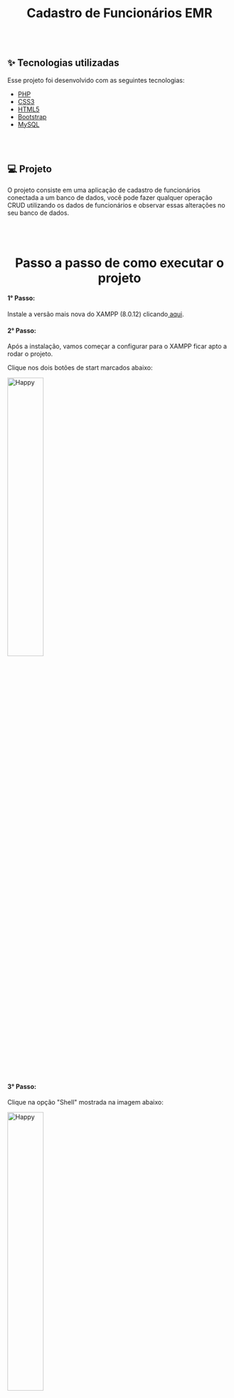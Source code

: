 
<h1 align="center"> Cadastro de Funcionários EMR </h1>

<br> <br>

## ✨ Tecnologias utilizadas

Esse projeto foi desenvolvido com as seguintes tecnologias:

- [PHP](https://www.php.net)
- [CSS3](https://www.w3schools.com/css/)
- [HTML5](https://www.devmedia.com.br/o-que-e-o-html5/25820)
- [Bootstrap](https://getbootstrap.com.br)
- [MySQL](https://www.mysql.com)

<br>
<br>

## 💻 Projeto

O projeto consiste em uma aplicação de cadastro de funcionários conectada a um banco de dados, você pode fazer qualquer operação CRUD utilizando os dados de funcionários e observar essas alterações no seu banco de dados.

<br>
<br>

<h1 align="center"> Passo a passo de como executar o projeto </h1>
<div> 
  <h4> 1° Passo: </h4>
  <p> Instale a versão mais nova do XAMPP (8.0.12) clicando<a href="https://www.apachefriends.org/pt_br/index.html"> aqui</a>.</p>
  <h4> 2° Passo: </h4>
  <p> Após a instalação, vamos começar a configurar para o XAMPP ficar apto a rodar o projeto.</p>
  <p> Clique nos dois botões de start marcados abaixo:</p>
  <p>
  <img alt="Happy" src="https://user-images.githubusercontent.com/66326378/138568922-cebb0e82-5b2c-4627-836e-c3421b571dcd.png" width="40%">
  </p>
  <h4> 3° Passo: </h4>
  <p> Clique na opção "Shell" mostrada na imagem abaixo:</p>
  <p>
  <img alt="Happy" src="https://user-images.githubusercontent.com/66326378/138568651-f6220bd0-c32e-48b4-8a18-0d5e06c63b13.png" width="40%">
  </p>
  <h4> 4° Passo: </h4>
  <p> Agora, você vai digitar o seguinte comando no CMD que foi aberto:</p>
  <b> mysqladmin.exe -u root password root </b>
  <h4> 5° Passo: </h4>
  <p> Para executar essa parte, siga o passo a passo das fotos abaixo: </p>
  <p>
  <img alt="Happy" src="https://user-images.githubusercontent.com/66326378/138569539-1a8c42a8-bfa2-4d44-ac3a-ac0e011083e7.png" width="40%">
  </p>
  <p>
  <img alt="Happy" src="https://user-images.githubusercontent.com/66326378/138569542-c76b7a26-5ecc-479c-89d5-44e75abb0621.png" width="50%">
  </p>
  <p> Abra o arquivo com algum editor de texto, no meu caso, utilizei o VSCode. </p>
  <p>
  <img alt="Happy" src="https://user-images.githubusercontent.com/66326378/138569543-fedcb5de-f65b-44be-8b21-7ad54e1e509b.png" width="50%">
  </p>
  <p> Por padrão, o password será vazio ('') coloque a palavra root entre as aspas ('root'). </p>
  <p>
  <img alt="Happy" src="https://user-images.githubusercontent.com/66326378/138569546-dc002421-4dca-42b0-b5ce-4d71157f5f73.png" width="80%">
  </p>
  <h4> 6° Passo: </h4>
  <p> Nesse passo iremos configurar o MySQL, faça extamente TUDO IGUAL ao que irá se pedir a seguir: </p>
  <p> Com o APACHE e o MySQL startados, clique na opção "Admin". </p>
  <p>
  <img alt="Happy" src="https://user-images.githubusercontent.com/66326378/138569724-c6cd31b4-1328-4d2d-abb1-c590185d50b9.png" width="40%">
  </p>
  <p>Crie um Banco de Dados com o nome "crudemr" igual mostrado na imagem abaixo: </p>
  <p>
  <img alt="Happy" src="https://user-images.githubusercontent.com/66326378/138569780-05d529d3-32ee-439f-817a-6152c66d7642.png" width="40%">
  </p>
  <p> Ao criar o banco de dados, crie duas tabelas, que serão denominadas dadosfunc e cargofunc, deve conter os campos a seguir EXATAMENTE IGUAIS (nome, valores e etc). </p>
  <p>
  <img alt="Happy" src="https://user-images.githubusercontent.com/66326378/138569877-0c61933d-cfbd-4072-8f92-5bd70b0fa16b.png" width="40%">
  </p>
  <h4> PRIMEIRA TABELA - dadosfunc </h4>
  <p>
  <img alt="Happy" src="https://user-images.githubusercontent.com/66326378/138569914-f37d9b16-b023-433f-81f1-384eef8afb81.png" width="80%">
  </p>
  <h4> SEGUNDA TABELA - cargofunc </h4>
  <p>
  <img alt="Happy" src="https://user-images.githubusercontent.com/66326378/138569956-f8773acf-8725-40b6-b464-9abcb6af2d0e.png" width="80%">
  </p>
  <h4> 7° Passo: </h4>
  <p> Neste passo, iremos começar a rodar o projeto. </p>
  <p> Primeiro baixe o projeto pelo repositório ou pelo ZIP enviado via email e faça a extração da pasta em algum lugar e siga o passo a passo: </p>
  <p>
  <img alt="Happy" src="https://user-images.githubusercontent.com/66326378/138570169-ee0bef59-f89f-41a2-9b94-bdbfa13a4f4e.png" width="40%">
  </p>
  <p>
  <img alt="Happy" src="https://user-images.githubusercontent.com/66326378/138570208-aec6b4a8-a923-4840-baa8-cda141266ecb.png" width="80%">
  </p>
  <h4> AO ABRIR A PASTA, REMOVA ESSES ARQUIVOS QUE NÃO ESTÃO CONTIDOS EM PASTAS, PARA EVITAR PROBLEMAS. </h4>
  <p>
  <img alt="Happy" src="https://user-images.githubusercontent.com/66326378/138570218-99e3b69b-224b-4603-b416-0f183b96661a.png" width="40%">
  </p>
  <h4> Mova a pasta do projeto (emrcrud) para dentro da htdocs.</h4>
   <p>
  <img alt="Happy" src="https://user-images.githubusercontent.com/66326378/138570258-1dcc4db3-7fc6-4c3a-8054-dc6a7f707b12.png" width="40%">
  </p>
  <h4> 8° Passo: </h4>
  <p> Chegou a hora de executar o projeto, para isso, siga os ultimos passos: </p>
  <p> Com o APACHE e o MySQL ativos no XAMPP, digite o nome localhost na sua barra de pesquisa do navegador.</p>
  <p>
  <img alt="Happy" src="https://user-images.githubusercontent.com/66326378/138570395-cba83c5c-2e46-45c4-ae72-fe61970ea9d8.png" width="40%">
  </p>
  <p> Ao clicar na pasta emrcrud você deverá ver essa tela: </p>
  <p>
  <img alt="Happy" src="https://user-images.githubusercontent.com/66326378/138570424-4295fa8d-bec4-42dd-bd10-cbf4df79bf34.png" width="80%">
  </p>
  <h3 align="center"> Pronto! agora basta testar as funcionalidades da aplicação e ver os dados sendo Gravados, alterados ou apagados no banco de dados MySQL.</h3>
</div>
